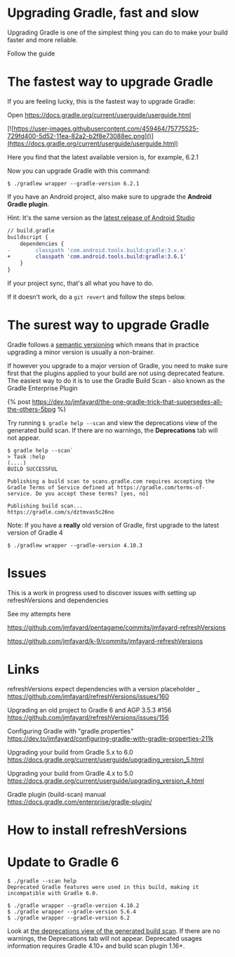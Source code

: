 # Upgrading Gradle, fast and slow

Upgrading Gradle is one of the simplest thing you can do to make your build faster and more reliable.

Follow the guide

# The fastest way to upgrade Gradle

If you are feeling lucky, this is the fastest way to upgrade Gradle:

Open https://docs.gradle.org/current/userguide/userguide.html

[![https://user-images.githubusercontent.com/459464/75775525-729fd400-5d52-11ea-82a2-b2f8e73088ec.png]()](https://docs.gradle.org/current/userguide/userguide.html)

Here you find that the latest available version is, for example, 6.2.1

Now you can upgrade Gradle with this command:

`$ ./gradlew wrapper --gradle-version 6.2.1`

If you have an Android project, also make sure to upgrade the **Android Gradle plugin**.

Hint: It's the same version as the [latest release of Android Studio](https://developer.android.com/studio/)

```diff
// build.gradle
buildscript {
    dependencies {
-        classpath 'com.android.tools.build:gradle:3.x.x'
+        classpath 'com.android.tools.build:gradle:3.6.1'
    }
}
```

If your project sync, that's all what you have to do.

If it doesn't work, do a `git revert` and follow the steps below.

# The surest way to upgrade Gradle

Gradle follows a [semantic versioning](https://semver.org/) which means that in practice upgrading a minor version is usually a non-brainer.

If however you upgrade to a major version of Gradle, you need to make sure first that the plugins applied to your build are not using deprecated feature. The easiest way to do it is to use the Gradle Build Scan - also known as the Gradle Enterprise Plugin

{% post https://dev.to/jmfayard/the-one-gradle-trick-that-supersedes-all-the-others-5bpg %}

Try running `$ gradle help --scan` and view the deprecations view of the generated build scan. If there are no warnings, the **Deprecations** tab will not appear.

```
$ gradle help --scan`
> Task :help
(....)
BUILD SUCCESSFUL

Publishing a build scan to scans.gradle.com requires accepting the Gradle Terms of Service defined at https://gradle.com/terms-of-service. Do you accept these terms? [yes, no]

Publishing build scan...
https://gradle.com/s/dztmvas5c26no
```

Note: If you have a **really** old version of Gradle, first upgrade to the latest version of Gradle 4

`$ ./gradlew wrapper --gradle-version 4.10.3`



# Issues

This is a work in progress used to discover issues with setting up refreshVersions and dependencies

See my attempts here

https://github.com/jmfayard/pentagame/commits/jmfayard-refreshVersions

https://github.com/jmfayard/k-9/commits/jmfayard-refreshVersions

# Links

refreshVersions expect dependencies with a version placeholder _
https://github.com/jmfayard/refreshVersions/issues/160

Upgrading an old project to Gradle 6 and AGP 3.5.3 #156
https://github.com/jmfayard/refreshVersions/issues/156

Configuring Gradle with "gradle.properties"
https://dev.to/jmfayard/configuring-gradle-with-gradle-properties-211k

Upgrading your build from Gradle 5.x to 6.0
https://docs.gradle.org/current/userguide/upgrading_version_5.html

Upgrading your build from Gradle 4.x to 5.0
https://docs.gradle.org/current/userguide/upgrading_version_4.html

Gradle plugin (build-scan) manual
https://docs.gradle.com/enterprise/gradle-plugin/

# How to install refreshVersions

# Update to Gradle 6

```
$ ./gradle --scan help
Deprecated Gradle features were used in this build, making it incompatible with Gradle 6.0.

$ ./gradle wrapper --gradle-version 4.10.2
$ ./gradle wrapper --gradle-version 5.6.4
$ ./gradle wrapper --gradle-version 6.2

```

Look at [the deprecations view of the generated build scan](https://gradle.com/enterprise/releases/2018.4). If there are no warnings, the Deprecations tab will not appear. Deprecated usages information requires Gradle 4.10+ and build scan plugin 1.16+.
